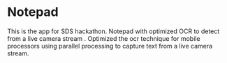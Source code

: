 # Notepad
This is the app for SDS hackathon.
Notepad with optimized OCR to detect from a live camera stream . Optimized the ocr technique for mobile processors using parallel processing to capture text from a live camera stream. 

